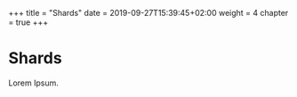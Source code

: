 +++
title = "Shards"
date = 2019-09-27T15:39:45+02:00
weight = 4
chapter = true
+++

# Shards

Lorem Ipsum.
